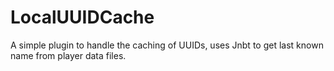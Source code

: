 # LocalUUIDCache
A simple plugin to handle the caching of UUIDs, uses Jnbt to get last known name from player data files.
